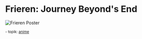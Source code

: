 # Frieren: Journey Beyond's End

![Frieren Poster](/img/23fzqcmp.png)

<div class="textright"><small>- topik: <a href="/content/topik/anime/">anime</a></small></div>
